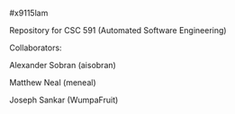 #x9115lam

Repository for CSC 591 (Automated Software Engineering)

Collaborators:

Alexander Sobran (aisobran)

Matthew Neal (meneal)

Joseph Sankar (WumpaFruit)